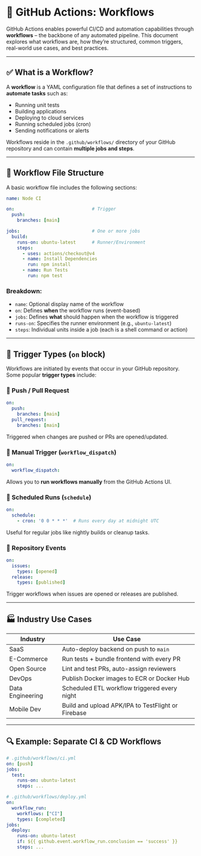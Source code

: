 # 🧩 GitHub Actions: Workflows

GitHub Actions enables powerful CI/CD and automation capabilities through **workflows** – the backbone of any automated pipeline. This document explores what workflows are, how they’re structured, common triggers, real-world use cases, and best practices.

---

## ✅ What is a Workflow?

A **workflow** is a YAML configuration file that defines a set of instructions to **automate tasks** such as:

- Running unit tests
- Building applications
- Deploying to cloud services
- Running scheduled jobs (cron)
- Sending notifications or alerts

Workflows reside in the `.github/workflows/` directory of your GitHub repository and can contain **multiple jobs and steps**.

---

## 🧱 Workflow File Structure

A basic workflow file includes the following sections:

```yaml
name: Node CI

on:                             # Trigger
  push:
    branches: [main]

jobs:                           # One or more jobs
  build:
    runs-on: ubuntu-latest      # Runner/Environment
    steps:
      - uses: actions/checkout@v4
      - name: Install Dependencies
        run: npm install
      - name: Run Tests
        run: npm test
```

### Breakdown:
- `name`: Optional display name of the workflow
- `on`: Defines **when** the workflow runs (event-based)
- `jobs`: Defines **what** should happen when the workflow is triggered
- `runs-on`: Specifies the runner environment (e.g., `ubuntu-latest`)
- `steps`: Individual units inside a job (each is a shell command or action)

---

## 🚀 Trigger Types (`on` block)

Workflows are initiated by events that occur in your GitHub repository. Some popular **trigger types** include:

### 🔹 Push / Pull Request

```yaml
on:
  push:
    branches: [main]
  pull_request:
    branches: [main]
```
Triggered when changes are pushed or PRs are opened/updated.

### 🔹 Manual Trigger (`workflow_dispatch`)

```yaml
on:
  workflow_dispatch:
```
Allows you to **run workflows manually** from the GitHub Actions UI.

### 🔹 Scheduled Runs (`schedule`)

```yaml
on:
  schedule:
    - cron: '0 0 * * *'  # Runs every day at midnight UTC
```
Useful for regular jobs like nightly builds or cleanup tasks.

### 🔹 Repository Events

```yaml
on:
  issues:
    types: [opened]
  release:
    types: [published]
```
Trigger workflows when issues are opened or releases are published.

---

## 🏭 Industry Use Cases

| Industry         | Use Case                                           |
| ---------------- | -------------------------------------------------- |
| SaaS             | Auto-deploy backend on push to `main`              |
| E-Commerce       | Run tests + bundle frontend with every PR          |
| Open Source      | Lint and test PRs, auto-assign reviewers           |
| DevOps           | Publish Docker images to ECR or Docker Hub         |
| Data Engineering | Scheduled ETL workflow triggered every night       |
| Mobile Dev       | Build and upload APK/IPA to TestFlight or Firebase |

---
## 🔍 Example: Separate CI & CD Workflows

```yaml
# .github/workflows/ci.yml
on: [push]
jobs:
  test:
    runs-on: ubuntu-latest
    steps: ...

# .github/workflows/deploy.yml
on:
  workflow_run:
    workflows: ["CI"]
    types: [completed]
jobs:
  deploy:
    runs-on: ubuntu-latest
    if: ${{ github.event.workflow_run.conclusion == 'success' }}
    steps: ...
```
